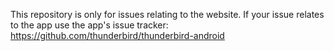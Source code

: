 This repository is only for issues relating to the website. If your issue relates to the app use the app's issue tracker: https://github.com/thunderbird/thunderbird-android
